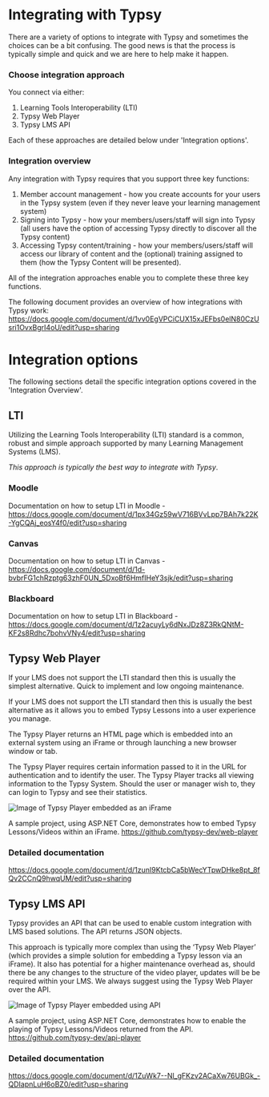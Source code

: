 # Integrating with Typsy
There are a variety of options to integrate with Typsy and sometimes the choices can be a bit confusing. The good news is that the process is typically simple and quick and we are here to help make it happen.

### Choose integration approach
You connect via either:
1. Learning Tools Interoperability (LTI)
2. Typsy Web Player
3. Typsy LMS API

Each of these approaches are detailed below under 'Integration options'.

### Integration overview
Any integration with Typsy requires that you support three key functions:
1. Member account management - how you create accounts for your users in the Typsy system (even if they never leave your learning management system)
2. Signing into Typsy - how your members/users/staff will sign into Typsy (all users have the option of accessing Typsy directly to discover all the Typsy content)
3. Accessing Typsy content/training - how your members/users/staff will access our library of content and the (optional) training assigned to them (how the Typsy Content will be presented).

All of the integration approaches enable you to complete these three key functions.

The following document provides an overview of how integrations with Typsy work:
https://docs.google.com/document/d/1vv0EgVPCiCUX15xJEFbs0elN80CzUsri1OvxBgrI4oU/edit?usp=sharing

# Integration options
The following sections detail the specific integration options covered in the 'Integration Overview'. 

## LTI
Utilizing the Learning Tools Interoperability (LTI) standard is a common, robust and simple approach supported by many Learning Management Systems (LMS).  

*This approach is typically the best way to integrate with Typsy*.

### Moodle
Documentation on how to setup LTI in Moodle - https://docs.google.com/document/d/1px34Gz59wV716BVvLpp7BAh7k22K-YgCQAj_eosY4f0/edit?usp=sharing

### Canvas
Documentation on how to setup LTI in Canvas - https://docs.google.com/document/d/1d-bvbrFG1chRzptg63zhF0UN_5DxoBf6HmfIHeY3sjk/edit?usp=sharing

### Blackboard
Documentation on how to setup LTI in Blackboard - https://docs.google.com/document/d/1z2acuyLy6dNxJDz8Z3RkQNtM-KF2s8Rdhc7bohvVNy4/edit?usp=sharing

## Typsy Web Player
If your LMS does not support the LTI standard then this is usually the simplest alternative. Quick to implement and low ongoing maintenance.

If your LMS does not support the LTI standard then this is usually the best alternative as it allows you to embed Typsy Lessons into a user experience you manage.

The Typsy Player returns an HTML page which is embedded into an external system using an iFrame or through launching a new browser window or tab.

The Typsy Player requires certain information passed to it in the URL for authentication and to identify the user.  The Typsy Player tracks all viewing information to the Typsy System. Should the user or manager wish to, they can login to Typsy and see their statistics.

![Image of Typsy Player embedded as an iFrame](http://images.typsy.com/images/integrations/typsy-web-player-iframe.png?width=850)

A sample project, using ASP.NET Core, demonstrates how to embed Typsy Lessons/Videos within an iFrame.
https://github.com/typsy-dev/web-player

### Detailed documentation
https://docs.google.com/document/d/1zunI9KtcbCa5bWecYTpwDHke8pt_8fQv2CCnQ9hwqUM/edit?usp=sharing

## Typsy LMS API
Typsy provides an API that can be used to enable custom integration with LMS based solutions.  The API returns JSON objects.

This approach is typically more complex than using the ‘Typsy Web Player’ (which provides a simple solution for embedding a Typsy lesson via an iFrame). It also has potential for a higher maintenance overhead as, should there be any changes to the structure of the video player, updates will be be required within your LMS.  We always suggest using the Typsy Web Player over the API.  

![Image of Typsy Player embedded using API](http://images.typsy.com/images/integrations/typsy-web-player-api.png?width=850)

A sample project, using ASP.NET Core, demonstrates how to enable the playing of Typsy Lessons/Videos returned from the API.
https://github.com/typsy-dev/api-player

### Detailed documentation
https://docs.google.com/document/d/1ZuWk7--Nl_gFKzv2ACaXw76UBGk_-QDIapnLuH6oBZ0/edit?usp=sharing
